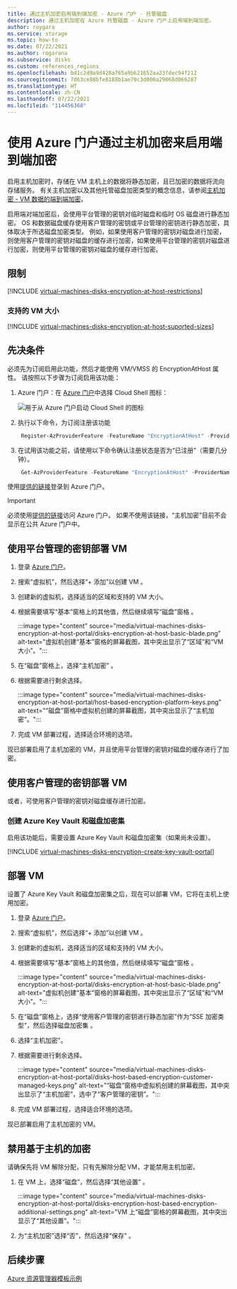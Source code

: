 ```yaml
---
title: 通过主机加密启用端到端加密 - Azure 门户 - 托管磁盘
description: 通过主机加密在 Azure 托管磁盘 - Azure 门户上启用端到端加密。
author: roygara
ms.service: storage
ms.topic: how-to
ms.date: 07/22/2021
ms.author: rogarana
ms.subservice: disks
ms.custom: references_regions
ms.openlocfilehash: bd1c2d9a9d428a765a9b621652aa23fdec94f212
ms.sourcegitcommit: 7d63ce88bfe8188b1ae70c3d006a29068d066287
ms.translationtype: HT
ms.contentlocale: zh-CN
ms.lasthandoff: 07/22/2021
ms.locfileid: "114456368"
---
```

# <a name="use-the-azure-portal-to-enable-end-to-end-encryption-using-encryption-at-host"></a>使用 Azure 门户通过主机加密来启用端到端加密

启用主机加密时，存储在 VM 主机上的数据将静态加密，且已加密的数据将流向存储服务。 有关主机加密以及其他托管磁盘加密类型的概念信息，请参阅[主机加密 - VM 数据的端到端加密](./disk-encryption.md#encryption-at-host---end-to-end-encryption-for-your-vm-data)。

启用端对端加密后，会使用平台管理的密钥对临时磁盘和临时 OS 磁盘进行静态加密。 OS 和数据磁盘缓存使用客户管理的密钥或平台管理的密钥进行静态加密，具体取决于所选磁盘加密类型。 例如，如果使用客户管理的密钥对磁盘进行加密，则使用客户管理的密钥对磁盘的缓存进行加密，如果使用平台管理的密钥对磁盘进行加密，则使用平台管理的密钥对磁盘的缓存进行加密。

## <a name="restrictions"></a>限制

[!INCLUDE [virtual-machines-disks-encryption-at-host-restrictions](../../includes/virtual-machines-disks-encryption-at-host-restrictions.md)]


### <a name="supported-vm-sizes"></a>支持的 VM 大小

[!INCLUDE [virtual-machines-disks-encryption-at-host-suported-sizes](../../includes/virtual-machines-disks-encryption-at-host-suported-sizes.md)]

## <a name="prerequisites"></a>先决条件

必须先为订阅启用此功能，然后才能使用 VM/VMSS 的 EncryptionAtHost 属性。 请按照以下步骤为订阅启用该功能：

1. Azure 门户：在 [Azure 门户](https://portal.azure.com)中选择 Cloud Shell 图标：

    ![用于从 Azure 门户启动 Cloud Shell 的图标](../Cloud-Shell/media/overview/portal-launch-icon.png)
    
1.  执行以下命令，为订阅注册该功能

    ```powershell
     Register-AzProviderFeature -FeatureName "EncryptionAtHost" -ProviderNamespace "Microsoft.Compute" 
    ```

1.  在试用该功能之前，请使用以下命令确认注册状态是否为“已注册”（需要几分钟）。

    ```powershell
     Get-AzProviderFeature -FeatureName "EncryptionAtHost" -ProviderNamespace "Microsoft.Compute"  
    ```


使用[提供的链接](https://aka.ms/diskencryptionupdates)登录到 Azure 门户。

> [!IMPORTANT]
> 必须使用[提供的链接](https://aka.ms/diskencryptionupdates)访问 Azure 门户。 如果不使用该链接，“主机加密”目前不会显示在公共 Azure 门户中。

## <a name="deploy-a-vm-with-platform-managed-keys"></a>使用平台管理的密钥部署 VM

1. 登录 [Azure 门户](https://aka.ms/diskencryptionupdates)。
1. 搜索“虚拟机”，然后选择“+ 添加”以创建 VM 。
1. 创建新的虚拟机，选择适当的区域和支持的 VM 大小。
1. 根据需要填写“基本”窗格上的其他值，然后继续填写“磁盘”窗格 。

    :::image type="content" source="media/virtual-machines-disks-encryption-at-host-portal/disks-encryption-at-host-basic-blade.png" alt-text="虚拟机创建“基本”窗格的屏幕截图，其中突出显示了“区域”和“VM 大小”。":::

1. 在“磁盘”窗格上，选择“主机加密” 。
1. 根据需要进行剩余选择。

    :::image type="content" source="media/virtual-machines-disks-encryption-at-host-portal/host-based-encryption-platform-keys.png" alt-text="“磁盘”窗格中虚拟机创建的屏幕截图，其中突出显示了“主机加密”。":::

1. 完成 VM 部署过程，选择适合环境的选项。

现已部署启用了主机加密的 VM，并且使用平台管理的密钥对磁盘的缓存进行了加密。

## <a name="deploy-a-vm-with-customer-managed-keys"></a>使用客户管理的密钥部署 VM

或者，可使用客户管理的密钥对磁盘缓存进行加密。

### <a name="create-an-azure-key-vault-and-disk-encryption-set"></a>创建 Azure Key Vault 和磁盘加密集

启用该功能后，需要设置 Azure Key Vault 和磁盘加密集（如果尚未设置）。

[!INCLUDE [virtual-machines-disks-encryption-create-key-vault-portal](../../includes/virtual-machines-disks-encryption-create-key-vault-portal.md)]

## <a name="deploy-a-vm"></a>部署 VM

设置了 Azure Key Vault 和磁盘加密集之后，现在可以部署 VM，它将在主机上使用加密。

1. 登录 [Azure 门户](https://aka.ms/diskencryptionupdates)。
1. 搜索“虚拟机”，然后选择“+ 添加”以创建 VM 。
1. 创建新的虚拟机，选择适当的区域和支持的 VM 大小。
1. 根据需要填写“基本”窗格上的其他值，然后继续填写“磁盘”窗格 。

    :::image type="content" source="media/virtual-machines-disks-encryption-at-host-portal/disks-encryption-at-host-basic-blade.png" alt-text="虚拟机创建“基本”窗格的屏幕截图，其中突出显示了“区域”和“VM 大小”。":::

1. 在“磁盘”窗格上，选择“使用客户管理的密钥进行静态加密”作为“SSE 加密类型”，然后选择磁盘加密集  。
1. 选择“主机加密”。
1. 根据需要进行剩余选择。

    :::image type="content" source="media/virtual-machines-disks-encryption-at-host-portal/disks-host-based-encryption-customer-managed-keys.png" alt-text="“磁盘”窗格中虚拟机创建的屏幕截图，其中突出显示了“主机加密”，选中了“客户管理的密钥”。":::

1. 完成 VM 部署过程，选择适合环境的选项。

现已部署启用了主机加密的 VM。

## <a name="disable-host-based-encryption"></a>禁用基于主机的加密

请确保先将 VM 解除分配，只有先解除分配 VM，才能禁用主机加密。

1. 在 VM 上，选择“磁盘”，然后选择“其他设置” 。

    :::image type="content" source="media/virtual-machines-disks-encryption-at-host-portal/disks-encryption-host-based-encryption-additional-settings.png" alt-text="VM 上“磁盘”窗格的屏幕截图，其中突出显示了“其他设置”。":::

1. 为“主机加密”选择“否”，然后选择“保存”  。

## <a name="next-steps"></a>后续步骤

[Azure 资源管理器模板示例](https://github.com/Azure-Samples/managed-disks-powershell-getting-started/tree/master/EncryptionAtHost)
